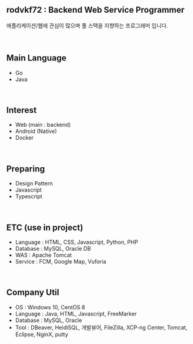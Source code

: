 ## rodvkf72 : Backend Web Service Programmer

애플리케이션/웹에 관심이 많으며 풀 스택을 지향하는 프로그래머 입니다.
<br>
<br>
<br>

## Main Language

- Go
- Java 
<br>

## Interest

- Web (main : backend)
- Android (Native)
- Docker
<br>

## Preparing

- Design Pattern
- Javascript
- Typescript
<br>

## ETC (use in project)

- Language : HTML, CSS, Javascript, Python, PHP
- Database : MySQL, Oracle DB
- WAS : Apache Tomcat
- Service : FCM, Google Map, Vuforia
<br>

## Company Util

- OS : Windows 10, CentOS 8
- Language : Java, HTML, Javascript, FreeMarker
- Database : MySQL, Oracle
- Tool : DBeaver, HeidiSQL, 개발뷰어, FileZilla, XCP-ng Center, Tomcat, Eclipse, NginX, putty
<br>
